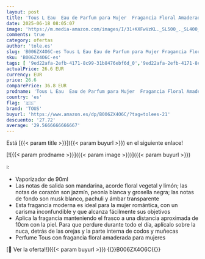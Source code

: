 ```yaml
---
layout: post
title: 'Tous L Eau  Eau de Parfum para Mujer  Fragancia Floral Amaderada  90 ml con Vaporizador'
date: 2025-06-18 08:05:07
image: 'https://m.media-amazon.com/images/I/31+KXFwVzKL._SL500_._SL400_.jpg'
comments: true
category: ofertas
author: 'tole.es'
slug: 'B006ZX4O6C-es Tous L Eau Eau de Parfum para Mujer Fragancia Floral...'
sku: 'B006ZX4O6C-es'
tags: [ '9ed22afa-2efb-4171-8c99-31b8476ebf6d_0','9ed22afa-2efb-4171-8c99-31b8476ebf6d_1101','9ed22afa-2efb-4171-8c99-31b8476ebf6d_5001','9ed22afa-2efb-4171-8c99-31b8476ebf6d_6401','Agua de perfume para mujeres','Arborist Merchandising Root','Belleza','Esenciales del día a día: Belleza','Fragancias para mujeres','Perfumes y fragancias','Self Service','Special Features Stores','Top Brands Beauty Fragrances','Top Brands Beauty Selection','Top Brands Perfumes Selection','de','eau','parfum','top brands_beauty','tous','🇪🇸', ]
actualPrice: 26.6 EUR
currency: EUR
price: 26.6
comparePrice: 36.8 EUR
prodname: 'Tous L Eau  Eau de Parfum para Mujer  Fragancia Floral Amaderada  90 ml con Vaporizador'
country: 'es'
flag: '🇪🇸'
brand: 'TOUS'
buyurl: 'https://www.amazon.es/dp/B006ZX4O6C/?tag=tolees-21'
descuento: '27.72'
average: '29.5666666666667'
---
```


Está [{{< param title >}}]({{< param buyurl >}}) en el siguiente enlace!

[![{{< param prodname >}}]({{< param image >}})]({{< param buyurl >}})

ℹ️:

- Vaporizador de 90ml
- Las notas de salida son mandarina, acorde floral vegetal y limón; las notas de corazón son jazmín, peonía blanca y grosella negra; las notas de fondo son musk blanco, pachuli y ámbar transparente
- Esta fragancia moderna es ideal para la mujer romántica, con un carisma inconfundible y que alcanza fácilmente sus objetivos
- Aplica la fragancia manteniendo el frasco a una distancia aproximada de 10cm con la piel. Para que perdure durante todo el día, aplícalo sobre la nuca, detrás de las orejas y la parte interna de codos y muñecas
- Perfume Tous con fragancia floral amaderada para mujeres

[🛒 Ver la oferta!!]({{< param buyurl >}})
{{<world>}}B006ZX4O6C{{</world>}}
